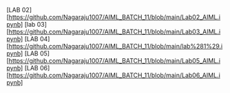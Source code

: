 [LAB 02][https://github.com/Nagaraju1007/AIML_BATCH_11/blob/main/Lab02_AIML.ipynb]
[lab 03][https://github.com/Nagaraju1007/AIML_BATCH_11/blob/main/Lab03_AIML.ipynb]
[LAB 04][https://github.com/Nagaraju1007/AIML_BATCH_11/blob/main/lab%281%29.ipynb]
[LAB 05][https://github.com/Nagaraju1007/AIML_BATCH_11/blob/main/Lab05_AIML.ipynb]
[LAB 06][https://github.com/Nagaraju1007/AIML_BATCH_11/blob/main/Lab06_AIML.ipynb]
